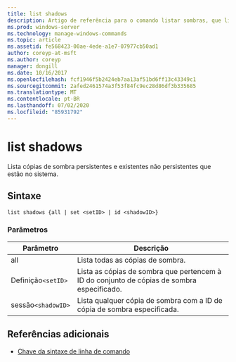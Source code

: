 ```yaml
---
title: list shadows
description: Artigo de referência para o comando listar sombras, que lista as cópias de sombra persistentes e existentes não persistentes que estão no sistema.
ms.prod: windows-server
ms.technology: manage-windows-commands
ms.topic: article
ms.assetid: fe568423-00ae-4ede-a1e7-07977cb50ad1
author: coreyp-at-msft
ms.author: coreyp
manager: dongill
ms.date: 10/16/2017
ms.openlocfilehash: fcf1946f5b2424eb7aa13af51bd6ff13c43349c1
ms.sourcegitcommit: 2afed2461574a3f53f84fc9ec28d86df3b335685
ms.translationtype: MT
ms.contentlocale: pt-BR
ms.lasthandoff: 07/02/2020
ms.locfileid: "85931792"
---
```

# <a name="list-shadows"></a>list shadows

Lista cópias de sombra persistentes e existentes não persistentes que estão no sistema.

## <a name="syntax"></a>Sintaxe

```
list shadows {all | set <setID> | id <shadowID>}
```

### <a name="parameters"></a>Parâmetros

| Parâmetro | Descrição |
| ---------- | ---------- |
| all | Lista todas as cópias de sombra. |
| Definição`<setID>` | Lista as cópias de sombra que pertencem à ID do conjunto de cópias de sombra especificado. |
| sessão`<shadowID>` | Lista qualquer cópia de sombra com a ID de cópia de sombra especificada. |

## <a name="additional-references"></a>Referências adicionais

- [Chave da sintaxe de linha de comando](command-line-syntax-key.md)